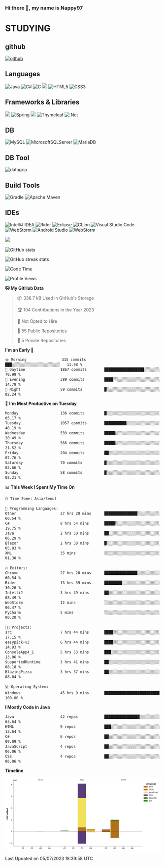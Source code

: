 ### Hi there 👋, my name is Nappy97

# STUDYING
## github
[<img src='https://cdn.jsdelivr.net/npm/simple-icons@3.0.1/icons/github.svg' alt='github' height='40'>](https://github.com/Nappy97)  

## Languages
![Java](https://img.shields.io/badge/java-%23ED8B00.svg?style=for-the-badge&logo=openjdk&logoColor=white) ![C#](https://img.shields.io/badge/c%23-%23239120.svg?style=for-the-badge&logo=c-sharp&logoColor=white) ![C](https://img.shields.io/badge/c-%2300599C.svg?style=for-the-badge&logo=c&logoColor=white) <img src="https://img.shields.io/badge/javascript-F7DF1E?style=for-the-badge&logo=javascript&logoColor=black"> ![HTML5](https://img.shields.io/badge/html5-%23E34F26.svg?style=for-the-badge&logo=html5&logoColor=white) ![CSS3](https://img.shields.io/badge/css3-%231572B6.svg?style=for-the-badge&logo=css3&logoColor=white)

## Frameworks & Libraries
<img src="https://img.shields.io/badge/bootstrap-7952B3?style=for-the-badge&logo=bootstrap&logoColor=white"> ![Spring](https://img.shields.io/badge/spring-%236DB33F.svg?style=for-the-badge&logo=spring&logoColor=white) <img src="https://img.shields.io/badge/jQuery-0769AD?style=for-the-badge&logo=jquery&logoColor=white"> ![Thymeleaf](https://img.shields.io/badge/Thymeleaf-%23005C0F.svg?style=for-the-badge&logo=Thymeleaf&logoColor=white) ![.Net](https://img.shields.io/badge/.NET-5C2D91?style=for-the-badge&logo=.net&logoColor=white)

## DB
![MySQL](https://img.shields.io/badge/mysql-%2300f.svg?style=for-the-badge&logo=mysql&logoColor=white) ![MicrosoftSQLServer](https://img.shields.io/badge/Microsoft%20SQL%20Server-CC2927?style=for-the-badge&logo=microsoft%20sql%20server&logoColor=white) ![MariaDB](https://img.shields.io/badge/MariaDB-003545?style=for-the-badge&logo=mariadb&logoColor=white)

## DB Tool
![datagrip](https://img.shields.io/badge/datagrip-9681EB?style=flat&logo=datagrip)

## Build Tools
![Gradle](https://img.shields.io/badge/Gradle-02303A.svg?style=for-the-badge&logo=Gradle&logoColor=white) ![Apache Maven](https://img.shields.io/badge/Apache%20Maven-C71A36?style=for-the-badge&logo=Apache%20Maven&logoColor=white)

## IDEs
![IntelliJ IDEA](https://img.shields.io/badge/IntelliJIDEA-000000.svg?style=for-the-badge&logo=intellij-idea&logoColor=white) ![Rider](https://img.shields.io/badge/Rider-000000.svg?style=for-the-badge&logo=Rider&logoColor=white&color=black&labelColor=crimson) ![Eclipse](https://img.shields.io/badge/Eclipse-FE7A16.svg?style=for-the-badge&logo=Eclipse&logoColor=white) ![CLion](https://img.shields.io/badge/CLion-black?style=for-the-badge&logo=clion&logoColor=white) ![Visual Studio Code](https://img.shields.io/badge/Visual%20Studio%20Code-0078d7.svg?style=for-the-badge&logo=visual-studio-code&logoColor=white) ![WebStorm](https://img.shields.io/badge/webstorm-143?style=for-the-badge&logo=webstorm&logoColor=white&color=black) ![Android Studio](https://img.shields.io/badge/Android%20Studio-3DDC84.svg?style=for-the-badge&logo=android-studio&logoColor=white) ![WebStorm](https://img.shields.io/badge/webstorm-143?style=for-the-badge&logo=webstorm&logoColor=white&color=black)

<div>
  <img  src="https://github-readme-stats.vercel.app/api/top-langs/?username=Nappy97&langs_count=8&exclude_repo=Example-deep-learning-from-scratch&layout=compact&line_height=24&hide_border=true&title_color=d88e82&card_width=280">
<div>
  
![GitHub stats](https://github-readme-stats.vercel.app/api?username=Nappy97&show_icons=true)  

![GitHub streak stats](https://github-readme-streak-stats.herokuapp.com/?user=Nappy97)  

<!--START_SECTION:waka-->
![Code Time](http://img.shields.io/badge/Code%20Time-137%20hrs%2046%20mins-blue)

![Profile Views](http://img.shields.io/badge/Profile%20Views-8-blue)

**🐱 My GitHub Data** 

> 📦 338.7 kB Used in GitHub's Storage 
 > 
> 🏆 104 Contributions in the Year 2023
 > 
> 🚫 Not Opted to Hire
 > 
> 📜 55 Public Repositories 
 > 
> 🔑 5 Private Repositories 
 > 
**I'm an Early 🐤** 

```text
🌞 Morning                315 commits         ███░░░░░░░░░░░░░░░░░░░░░░   11.98 % 
🌆 Daytime                1867 commits        ██████████████████░░░░░░░   70.99 % 
🌃 Evening                389 commits         ████░░░░░░░░░░░░░░░░░░░░░   14.79 % 
🌙 Night                  59 commits          █░░░░░░░░░░░░░░░░░░░░░░░░   02.24 % 
```
📅 **I'm Most Productive on Tuesday** 

```text
Monday                   136 commits         █░░░░░░░░░░░░░░░░░░░░░░░░   05.17 % 
Tuesday                  1057 commits        ██████████░░░░░░░░░░░░░░░   40.19 % 
Wednesday                539 commits         █████░░░░░░░░░░░░░░░░░░░░   20.49 % 
Thursday                 566 commits         █████░░░░░░░░░░░░░░░░░░░░   21.52 % 
Friday                   204 commits         ██░░░░░░░░░░░░░░░░░░░░░░░   07.76 % 
Saturday                 70 commits          █░░░░░░░░░░░░░░░░░░░░░░░░   02.66 % 
Sunday                   58 commits          █░░░░░░░░░░░░░░░░░░░░░░░░   02.21 % 
```


📊 **This Week I Spent My Time On** 

```text
🕑︎ Time Zone: Asia/Seoul

💬 Programming Languages: 
Other                    27 hrs 20 mins      ███████████████░░░░░░░░░░   60.54 % 
C#                       8 hrs 54 mins       █████░░░░░░░░░░░░░░░░░░░░   19.75 % 
Java                     2 hrs 50 mins       ██░░░░░░░░░░░░░░░░░░░░░░░   06.29 % 
Blazor                   2 hrs 38 mins       █░░░░░░░░░░░░░░░░░░░░░░░░   05.83 % 
XML                      35 mins             ░░░░░░░░░░░░░░░░░░░░░░░░░   01.30 % 

🔥 Editors: 
Chrome                   27 hrs 20 mins      ███████████████░░░░░░░░░░   60.54 % 
Rider                    13 hrs 39 mins      ████████░░░░░░░░░░░░░░░░░   30.26 % 
IntelliJ                 3 hrs 49 mins       ██░░░░░░░░░░░░░░░░░░░░░░░   08.49 % 
WebStorm                 12 mins             ░░░░░░░░░░░░░░░░░░░░░░░░░   00.47 % 
PyCharm                  5 mins              ░░░░░░░░░░░░░░░░░░░░░░░░░   00.20 % 

🐱‍💻 Projects: 
src                      7 hrs 44 mins       ████░░░░░░░░░░░░░░░░░░░░░   17.15 % 
easypick-v3              6 hrs 44 mins       ████░░░░░░░░░░░░░░░░░░░░░   14.93 % 
ConsoleApp4_1            5 hrs 53 mins       ███░░░░░░░░░░░░░░░░░░░░░░   13.06 % 
SupportedRuntime         3 hrs 41 mins       ██░░░░░░░░░░░░░░░░░░░░░░░   08.18 % 
BlazingPizza             3 hrs 37 mins       ██░░░░░░░░░░░░░░░░░░░░░░░   08.04 % 

💻 Operating System: 
Windows                  45 hrs 9 mins       █████████████████████████   100.00 % 
```

**I Mostly Code in Java** 

```text
Java                     42 repos            ████████████████░░░░░░░░░   63.64 % 
HTML                     9 repos             ███░░░░░░░░░░░░░░░░░░░░░░   13.64 % 
C#                       6 repos             ██░░░░░░░░░░░░░░░░░░░░░░░   09.09 % 
JavaScript               4 repos             ██░░░░░░░░░░░░░░░░░░░░░░░   06.06 % 
CSS                      4 repos             ██░░░░░░░░░░░░░░░░░░░░░░░   06.06 % 
```



**Timeline**

![Lines of Code chart](https://raw.githubusercontent.com/Nappy97/Nappy97/main/assets/bar_graph.png)


 Last Updated on 05/07/2023 18:39:58 UTC
<!--END_SECTION:waka-->
